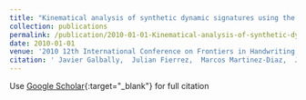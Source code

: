 ```yaml
---
title: "Kinematical analysis of synthetic dynamic signatures using the sigma-lognormal model"
collection: publications
permalink: /publication/2010-01-01-Kinematical-analysis-of-synthetic-dynamic-signatures-using-the-sigma-lognormal-model
date: 2010-01-01
venue: '2010 12th International Conference on Frontiers in Handwriting Recognition'
citation: ' Javier Galbally,  Julian Fierrez,  Marcos Martinez-Diaz,  Javier Ortega-Garcia,  R{\&apos;e}jean Plamondon,  Christian O&apos;Reilly, &quot;Kinematical analysis of synthetic dynamic signatures using the sigma-lognormal model.&quot; 2010 12th International Conference on Frontiers in Handwriting Recognition, 2010.'
---
```

Use [Google Scholar](https://scholar.google.com/scholar?q=Kinematical+analysis+of+synthetic+dynamic+signatures+using+the+sigma+lognormal+model){:target="_blank"} for full citation